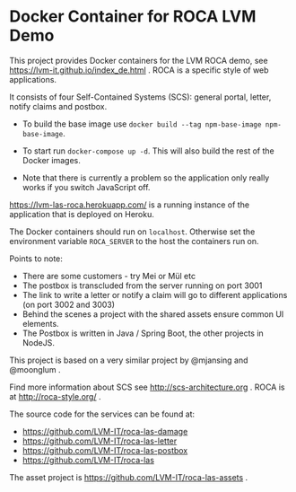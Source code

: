 # Docker Container for ROCA LVM Demo

This project provides Docker containers for the LVM ROCA demo, see
https://lvm-it.github.io/index_de.html . ROCA is a specific style of
web applications.

It consists of four Self-Contained Systems (SCS): general portal,
letter, notify claims and postbox.

* To build the base image use `docker build --tag npm-base-image
npm-base-image`. 

* To start run `docker-compose up -d`. This will also build the rest of
the Docker images.

* Note that there is currently a problem so the application only
really works if you switch JavaScript off.

https://lvm-las-roca.herokuapp.com/ is a running instance of the
application that is deployed on Heroku.

The Docker containers should run on `localhost`. Otherwise set the
environment variable `ROCA_SERVER` to the host the containers run on.

Points to note:

* There are some customers - try Mei or Mül etc
* The postbox is transcluded from the server running on port 3001
* The link to write a letter or notify a claim will go to different
  applications (on port 3002 and 3003)
* Behind the scenes a project with the shared assets ensure common UI
elements.
* The Postbox is written in Java / Spring Boot, the other projects in NodeJS.

This project is based on a very similar project by @mjansing and
@moonglum .

Find more information about SCS see http://scs-architecture.org . ROCA
is at http://roca-style.org/ .

The source code for the services can be found at:

* https://github.com/LVM-IT/roca-las-damage
* https://github.com/LVM-IT/roca-las-letter
* https://github.com/LVM-IT/roca-las-postbox
* https://github.com/LVM-IT/roca-las

The asset project is https://github.com/LVM-IT/roca-las-assets .


